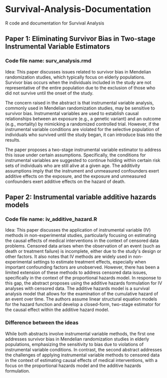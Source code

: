 # Survival-Analysis-Documentation
R code and documentation for Survival Analysis 

## Paper 1: Eliminating Survivor Bias in Two-stage Instrumental Variable Estimators
### Code file name: surv_analysis.rmd
Idea: This paper discusses issues related to survivor bias in Mendelian randomization studies, which typically focus on elderly populations. Survivor bias occurs when the individuals included in the study are not representative of the entire population due to the exclusion of those who did not survive until the onset of the study.

The concern raised in the abstract is that instrumental variable analysis, commonly used in Mendelian randomization studies, may be sensitive to survivor bias. Instrumental variables are used to establish causal relationships between an exposure (e.g., a genetic variant) and an outcome (e.g., mortality) by mimicking a randomized controlled trial. However, if the instrumental variable conditions are violated for the selective population of individuals who survived until the study began, it can introduce bias into the results.

The paper proposes a two-stage instrumental variable estimator to address this issue under certain assumptions. Specifically, the conditions for instrumental variables are suggested to continue holding within certain risk sets of individuals who are still alive at a given age. The additivity assumptions imply that the instrument and unmeasured confounders exert additive effects on the exposure, and the exposure and unmeasured confounders exert additive effects on the hazard of death.


## Paper 2: Instrumental variable additive hazards models
### Code file name: iv_additive_hazard.R
Idea: This paper discusses the application of instrumental variable (IV) methods in non-experimental studies, particularly focusing on estimating the causal effects of medical interventions in the context of censored data problems. Censored data arises when the observation of an event (such as death or treatment failure) is incomplete, either due to the study's design or other factors. It also notes that IV methods are widely used in non-experimental settings to estimate treatment effects, especially when important confounding factors are unobserved. However, there has been a limited extension of these methods to address censored data issues, specifically in the context of the proportional hazards model. In response to this gap, the abstract proposes using the additive hazards formulation for IV analyses with censored data. The additive hazards model is a survival analysis model that allows for the examination of the cumulative hazard of an event over time. The authors assume linear structural equation models for the hazard function and develop a closed-form, two-stage estimator for the causal effect within the additive hazard model.


### Difference between the ideas
While both abstracts involve instrumental variable methods, the first one addresses survivor bias in Mendelian randomization studies in elderly populations, emphasizing the sensitivity to bias due to violations of instrumental variable conditions. In contrast, the second abstract addresses the challenges of applying instrumental variable methods to censored data in the context of estimating causal effects of medical interventions, with a focus on the proportional hazards model and the additive hazards formulation. 
